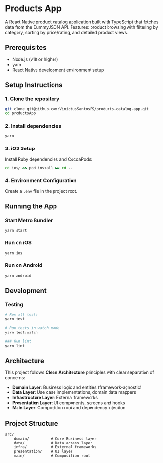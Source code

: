 # Products App

A React Native product catalog application built with TypeScript that fetches data from the DummyJSON API. Features: product browsing with filtering by category, sorting by price/rating, and detailed product views.

## Prerequisites

- Node.js (v18 or higher)
- yarn
- React Native development environment setup

## Setup Instructions

### 1. Clone the repository

```bash
git clone git@github.com:ViniciusSantosFS/products-catalog-app.git
cd productsApp
```

### 2. Install dependencies

```bash
yarn
```

### 3. iOS Setup

Install Ruby dependencies and CocoaPods:

```bash
cd ios/ && pod install && cd ..
```

### 4. Environment Configuration

Create a `.env` file in the project root.

## Running the App

### Start Metro Bundler

```bash
yarn start
```

### Run on iOS

```bash
yarn ios
```

### Run on Android

```bash
yarn android
```

## Development

### Testing

```bash
# Run all tests
yarn test

# Run tests in watch mode
yarn test:watch

### Run lint
yarn lint
```

## Architecture

This project follows **Clean Architecture** principles with clear separation of concerns:

- **Domain Layer**: Business logic and entities (framework-agnostic)
- **Data Layer**: Use case implementations, domain data mappers
- **Infrastructure Layer**: External frameworks
- **Presentation Layer**: UI components, screens and hooks
- **Main Layer**: Composition root and dependency injection

## Project Structure

```
src/
    domain/          # Core Business layer
    data/            # Data access layer
    infra/           # External frameworks
    presentation/    # UI layer
    main/            # Composition root
```
